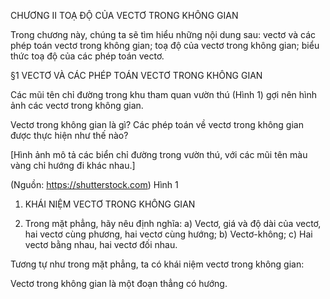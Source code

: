 CHƯƠNG II
TOẠ ĐỘ CỦA VECTƠ TRONG KHÔNG GIAN

Trong chương này, chúng ta sẽ tìm hiểu những nội dung sau: vectơ và các phép toán vectơ trong không gian; toạ độ của vectơ trong không gian; biểu thức toạ độ của các phép toán vectơ.

§1 VECTƠ VÀ CÁC PHÉP TOÁN VECTƠ TRONG KHÔNG GIAN

Các mũi tên chỉ đường trong khu tham quan vườn thú (Hình 1) gợi nên hình ảnh các vectơ trong không gian.

Vectơ trong không gian là gì?
Các phép toán về vectơ trong không gian được thực hiện như thế nào?

[Hình ảnh mô tả các biển chỉ đường trong vườn thú, với các mũi tên màu vàng chỉ hướng đi khác nhau.]

(Nguồn: https://shutterstock.com)
Hình 1

1. KHÁI NIỆM VECTƠ TRONG KHÔNG GIAN

1. Trong mặt phẳng, hãy nêu định nghĩa:
a) Vectơ, giá và độ dài của vectơ, hai vectơ cùng phương, hai vectơ cùng hướng;
b) Vectơ-không;
c) Hai vectơ bằng nhau, hai vectơ đối nhau.

Tương tự như trong mặt phẳng, ta có khái niệm vectơ trong không gian:

Vectơ trong không gian là một đoạn thẳng có hướng.